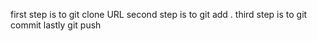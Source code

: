 first step is to git clone URL
second step is to git add .
third step is to git commit
lastly git push

